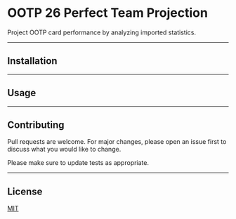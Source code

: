 # OOTP 26 Perfect Team Projection

Project OOTP card performance by analyzing imported statistics.

---
## Installation

---
## Usage

---
## Contributing

Pull requests are welcome. For major changes, please open an issue first
to discuss what you would like to change.

Please make sure to update tests as appropriate.

---
## License

[MIT](https://choosealicense.com/licenses/mit/)